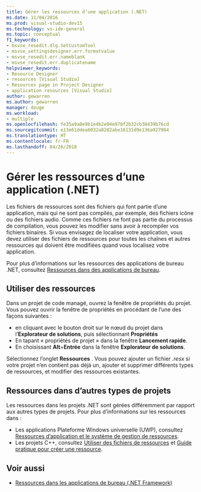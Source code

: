 ```yaml
---
title: Gérer les ressources d’une application (.NET)
ms.date: 11/04/2016
ms.prod: visual-studio-dev15
ms.technology: vs-ide-general
ms.topic: conceptual
f1_keywords:
- msvse_resedit.dlg.SetCustomTool
- msvse_settingsdesigner.err.formatvalue
- msvse_resedit.err.nameblank
- msvse_resedit.err.duplicatename
helpviewer_keywords:
- Resource Designer
- resources [Visual Studio]
- Resources page in Project Designer
- application resources [Visual Studio]
author: gewarren
ms.author: gewarren
manager: douge
ms.workload:
- multiple
ms.openlocfilehash: fe35a9a0e9b1e4b2e04e978f2b32cb38439b76cd
ms.sourcegitcommit: e13e61ddea6032a8282abe16131d9e136a927984
ms.translationtype: HT
ms.contentlocale: fr-FR
ms.lasthandoff: 04/26/2018
---
```

# <a name="manage-application-resources-net"></a>Gérer les ressources d’une application (.NET)

Les fichiers de ressources sont des fichiers qui font partie d’une application, mais qui ne sont pas compilés, par exemple, des fichiers icône ou des fichiers audio. Comme ces fichiers ne font pas partie du processus de compilation, vous pouvez les modifier sans avoir à recompiler vos fichiers binaires. Si vous envisagez de localiser votre application, vous devez utiliser des fichiers de ressources pour toutes les chaînes et autres ressources qui doivent être modifiées quand vous localisez votre application.

Pour plus d’informations sur les ressources des applications de bureau .NET, consultez [Ressources dans des applications de bureau](/dotnet/framework/resources/index).

## <a name="work-with-resources"></a>Utiliser des ressources

Dans un projet de code managé, ouvrez la fenêtre de propriétés du projet. Vous pouvez ouvrir la fenêtre de propriétés en procédant de l’une des façons suivantes :

- en cliquant avec le bouton droit sur le nœud du projet dans l’**Explorateur de solutions**, puis sélectionnant **Propriétés**
- En tapant « propriétés de projet » dans la fenêtre **Lancement rapide**.
- En choisissant **Alt**+**Entrée** dans la fenêtre **Explorateur de solutions**.

Sélectionnez l’onglet **Ressources** . Vous pouvez ajouter un fichier *.resx* si votre projet n’en contient pas déjà un, ajouter et supprimer différents types de ressources, et modifier des ressources existantes.

## <a name="resources-in-other-project-types"></a>Ressources dans d’autres types de projets

Les ressources dans les projets .NET sont gérées différemment par rapport aux autres types de projets. Pour plus d’informations sur les ressources dans :

- Les applications Plateforme Windows universelle (UWP), consultez [Ressources d’application et le système de gestion de ressources](/windows/uwp/app-resources/).
- Les projets C++, consultez [Utiliser des fichiers de ressources](/cpp/windows/working-with-resource-files) et [Guide pratique pour créer une ressource](/cpp/windows/how-to-create-a-resource).

## <a name="see-also"></a>Voir aussi

- [Ressources dans les applications de bureau (.NET Framework)](/dotnet/framework/resources/index)
